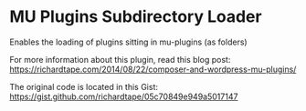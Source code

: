 MU Plugins Subdirectory Loader
============================

Enables the loading of plugins sitting in mu-plugins (as folders)

For more information about this plugin, read this blog post:
https://richardtape.com/2014/08/22/composer-and-wordpress-mu-plugins/

The original code is located in this Gist:
https://gist.github.com/richardtape/05c70849e949a5017147